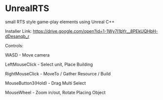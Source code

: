# UnrealRTS
small RTS style game-play elements using Unreal C++

Installer Link: https://drive.google.com/open?id=1-1Wy7I1bYr__8PEkUQHbH-dDesanqb_r

Controls:

  WASD - Move camera
  
  LeftMouseClick - Select unit, Place Building
  
  RightMouseClick - MoveTo / Gather Resource / Build
  
  MouseButton3(Hold) - Drag Multi Select
  
  MouseWheel - Zoom in/out, Rotate Placing Object
  
